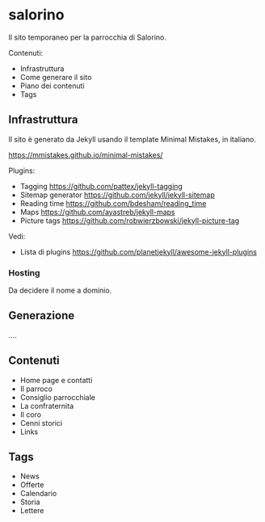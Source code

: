 # salorino

Il sito temporaneo per la parrocchia di Salorino.


Contenuti:

- Infrastruttura
- Come generare il sito
- Piano dei contenuti
- Tags


## Infrastruttura

Il sito è generato da Jekyll usando il template Minimal Mistakes, in italiano.

https://mmistakes.github.io/minimal-mistakes/




Plugins:
- Tagging https://github.com/pattex/jekyll-tagging
- Sitemap generator https://github.com/jekyll/jekyll-sitemap
- Reading time https://github.com/bdesham/reading_time
- Maps https://github.com/ayastreb/jekyll-maps
- Picture tags https://github.com/robwierzbowski/jekyll-picture-tag
 

Vedi:
- Lista di plugins https://github.com/planetjekyll/awesome-jekyll-plugins


### Hosting

Da decidere il nome a dominio.


## Generazione

....

## Contenuti

- Home page e contatti
- Il parroco
- Consiglio parrocchiale
- La confraternita
- Il coro
- Cenni storici
- Links

## Tags

- News
- Offerte
- Calendario
- Storia
- Lettere










